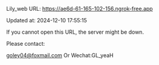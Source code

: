 Lily_web URL: https://ae6d-61-165-102-156.ngrok-free.app

Updated at: 2024-12-10 17:55:15

If you cannot open this URL, the server might be down.

Please contact: 

goley04@foxmail.com Or Wechat:GL_yeaH